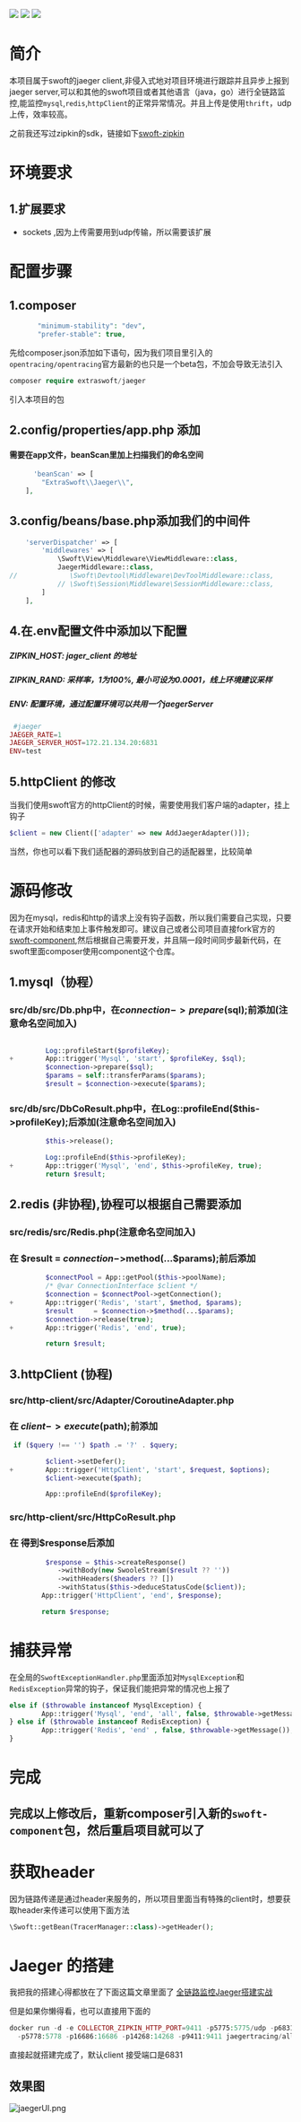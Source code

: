![](https://img.shields.io/badge/version-v0.0.0.6-red.svg)
![](https://img.shields.io/badge/php-%3E=7.1-orange.svg)
![](https://img.shields.io/badge/swoole-%3E=4.0-blue.svg)


# 简介
本项目属于swoft的jaeger client,非侵入式地对项目环境进行跟踪并且异步上报到jaeger server,可以和其他的swoft项目或者其他语言（java，go）进行全链路监控,能监控`mysql`,`redis`,`httpClient`的正常异常情况。并且上传是使用`thrift`，udp 上传，效率较高。

之前我还写过zipkin的sdk，链接如下[swoft-zipkin](https://github.com/masixun71/swoft-zipkin)


# 环境要求

## 1.扩展要求
- sockets ,因为上传需要用到udp传输，所以需要该扩展



# 配置步骤

## 1.composer
```php
       "minimum-stability": "dev",
	   "prefer-stable": true,
```
先给composer.json添加如下语句，因为我们项目里引入的`opentracing/opentracing`官方最新的也只是一个beta包，不加会导致无法引入

```php
composer require extraswoft/jaeger
```

引入本项目的包

## 2.config/properties/app.php 添加

#### 需要在app文件，beanScan里加上扫描我们的命名空间
```php
      'beanScan' => [
		"ExtraSwoft\\Jaeger\\",
    ],
```



## 3.config/beans/base.php添加我们的中间件
```php
    'serverDispatcher' => [
        'middlewares' => [
            \Swoft\View\Middleware\ViewMiddleware::class,
			JaegerMiddleware::class,
//             \Swoft\Devtool\Middleware\DevToolMiddleware::class,
            // \Swoft\Session\Middleware\SessionMiddleware::class,
        ]
    ],
```

## 4.在.env配置文件中添加以下配置
##### ZIPKIN_HOST: jager_client 的地址

##### ZIPKIN_RAND:  采样率，1为100%, 最小可设为0.0001，线上环境建议采样

##### ENV:  配置环境，通过配置环境可以共用一个jaegerServer



```php
 #jaeger
JAEGER_RATE=1
JAEGER_SERVER_HOST=172.21.134.20:6831
ENV=test
```

## 5.httpClient 的修改
当我们使用swoft官方的httpClient的时候，需要使用我们客户端的adapter，挂上钩子

```php
$client = new Client(['adapter' => new AddJaegerAdapter()]);
```

当然，你也可以看下我们适配器的源码放到自己的适配器里，比较简单




# 源码修改

因为在mysql，redis和http的请求上没有钩子函数，所以我们需要自己实现，只要在请求开始和结束加上事件触发即可。建议自己或者公司项目直接fork官方的[swoft-component](https://github.com/swoft-cloud/swoft-component),然后根据自己需要开发，并且隔一段时间同步最新代码，在swoft里面composer使用component这个仓库。



## 1.mysql（协程）

### src/db/src/Db.php中，在$connection->prepare($sql);前添加(注意命名空间加入)
```php

         Log::profileStart($profileKey);
+        App::trigger('Mysql', 'start', $profileKey, $sql);
         $connection->prepare($sql);
         $params = self::transferParams($params);
         $result = $connection->execute($params);
```
### src/db/src/DbCoResult.php中，在Log::profileEnd($this->profileKey);后添加(注意命名空间加入)
```php
         $this->release();

         Log::profileEnd($this->profileKey);
+        App::trigger('Mysql', 'end', $this->profileKey, true);
         return $result;
```


## 2.redis (非协程),协程可以根据自己需要添加
### src/redis/src/Redis.php(注意命名空间加入)

### 在 $result = $connection->$method(...$params);前后添加

```php
         $connectPool = App::getPool($this->poolName);
         /* @var ConnectionInterface $client */
         $connection = $connectPool->getConnection();
+        App::trigger('Redis', 'start', $method, $params);
         $result     = $connection->$method(...$params);
         $connection->release(true);
+        App::trigger('Redis', 'end', true);

         return $result;
```
## 3.httpClient (协程)
### src/http-client/src/Adapter/CoroutineAdapter.php

### 在 $client->execute($path);前添加

```php
 if ($query !== '') $path .= '?' . $query;

         $client->setDefer();
+        App::trigger('HttpClient', 'start', $request, $options);
         $client->execute($path);

         App::profileEnd($profileKey);
```
### src/http-client/src/HttpCoResult.php
### 在 得到$response后添加

```php
         $response = $this->createResponse()
            ->withBody(new SwooleStream($result ?? ''))
            ->withHeaders($headers ?? [])
            ->withStatus($this->deduceStatusCode($client));
        App::trigger('HttpClient', 'end', $response);

        return $response;
```
# 捕获异常

在全局的`SwoftExceptionHandler.php`里面添加对`MysqlException`和`RedisException`异常的钩子，保证我们能把异常的情况也上报了

```php
else if ($throwable instanceof MysqlException) {
        App::trigger('Mysql', 'end', 'all', false, $throwable->getMessage());
} else if ($throwable instanceof RedisException) {
        App::trigger('Redis', 'end' , false, $throwable->getMessage());
}
```




# 完成
## 完成以上修改后，重新composer引入新的`swoft-component`包，然后重启项目就可以了


# 获取header

因为链路传递是通过header来服务的，所以项目里面当有特殊的client时，想要获取header来传递可以使用下面方法

```php
\Swoft::getBean(TracerManager::class)->getHeader();
```


# Jaeger 的搭建

我把我的搭建心得都放在了下面这篇文章里面了
[全链路监控Jaeger搭建实战](https://www.jianshu.com/p/ffc597bb4ce8)

但是如果你懒得看，也可以直接用下面的
```php
docker run -d -e COLLECTOR_ZIPKIN_HTTP_PORT=9411 -p5775:5775/udp -p6831:6831/udp -p6832:6832/udp \
  -p5778:5778 -p16686:16686 -p14268:14268 -p9411:9411 jaegertracing/all-in-one:latest
```

直接起就搭建完成了，默认client 接受端口是6831



## 效果图
![jaegerUI.png](https://upload-images.jianshu.io/upload_images/12890383-a2325b3862926a22.png?imageMogr2/auto-orient/strip%7CimageView2/2/w/1240)
